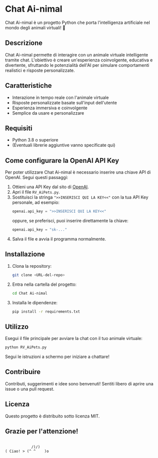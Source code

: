 # Chat Ai-nimal

Chat Ai-nimal è un progetto Python che porta l'intelligenza artificiale nel mondo degli animali virtuali! 🐾

## Descrizione
Chat Ai-nimal permette di interagire con un animale virtuale intelligente tramite chat. L'obiettivo è creare un'esperienza coinvolgente, educativa e divertente, sfruttando le potenzialità dell'AI per simulare comportamenti realistici e risposte personalizzate.

## Caratteristiche
- Interazione in tempo reale con l'animale virtuale
- Risposte personalizzate basate sull'input dell'utente
- Esperienza immersiva e coinvolgente
- Semplice da usare e personalizzare

## Requisiti
- Python 3.8 o superiore
- (Eventuali librerie aggiuntive vanno specificate qui)

## Come configurare la OpenAI API Key
Per poter utilizzare Chat Ai-nimal è necessario inserire una chiave API di OpenAI. Segui questi passaggi:

1. Ottieni una API Key dal sito di [OpenAI](https://platform.openai.com/account/api-keys).
2. Apri il file `RV_AiPets.py`.
3. Sostituisci la stringa `">>INSERISCI QUI LA KEY<<"` con la tua API Key personale, ad esempio:
   ```python
   openai.api_key = ">>INSERISCI QUI LA KEY<<"
   ```
   oppure, se preferisci, puoi inserire direttamente la chiave:
   ```python
   openai.api_key = "sk-..."
   ```
4. Salva il file e avvia il programma normalmente.

## Installazione
1. Clona la repository:
   ```bash
   git clone <URL-del-repo>
   ```
2. Entra nella cartella del progetto:
   ```bash
   cd Chat Ai-nimal
   ```
3. Installa le dipendenze:
   ```bash
   pip install -r requirements.txt
   ```

## Utilizzo
Esegui il file principale per avviare la chat con il tuo animale virtuale:
```bash
python RV_AiPets.py
```

Segui le istruzioni a schermo per iniziare a chattare!

## Contribuire
Contributi, suggerimenti e idee sono benvenuti! Sentiti libero di aprire una issue o una pull request.

## Licenza
Questo progetto è distribuito sotto licenza MIT.

## Grazie per l'attenzione!
```

            /)/)
( Ciao! > (^ ^    )o

```
